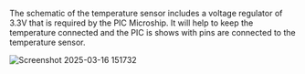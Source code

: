 The schematic of the temperature sensor includes a voltage regulator of 3.3V that is required by the PIC Microship. It will help to keep the temperature connected and the PIC is shows with pins are connected to the temperature sensor.


![Screenshot 2025-03-16 151732](https://github.com/user-attachments/assets/f5c79ca8-8303-4fc7-9f9d-26a4d72343d4)
